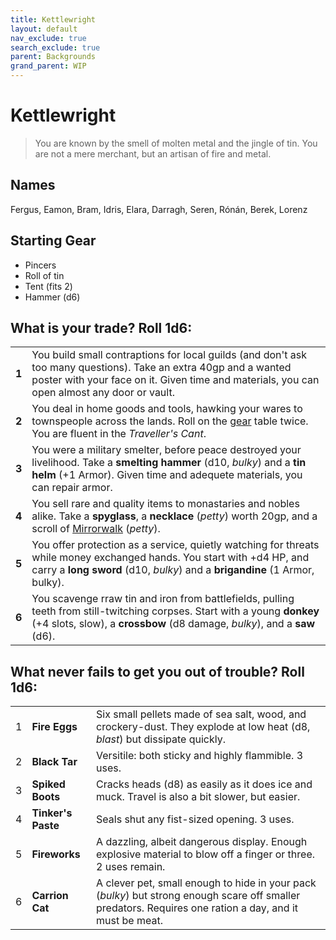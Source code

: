 ```yaml
---
title: Kettlewright
layout: default
nav_exclude: true
search_exclude: true
parent: Backgrounds
grand_parent: WIP
---
```


# Kettlewright

> You are known by the smell of molten metal and the jingle of tin. You are not a mere merchant, but an artisan of fire and metal. 

## Names

Fergus, Eamon, Bram, Idris, Elara, Darragh, Seren, Rónán, Berek, Lorenz

## Starting Gear

- Pincers
- Roll of tin
- Tent (fits 2)
- Hammer (d6)

## What is your trade? Roll 1d6:

|       |                                                                                                                                                                                                                          |
| ----- | --------------------------------- |
| **1** | You build small contraptions for local guilds (and don't ask too many questions). Take an extra 40gp and a wanted poster with your face on it. Given time and materials, you can open almost any door or vault.       |
| **2** | You deal in home goods and tools, hawking your wares to townspeople across the lands. Roll on the [gear](/wip/2e/marketplace#gear) table twice. You are fluent in the _Traveller's Cant_.                  |
| **3** | You were a military smelter, before peace destroyed your livelihood. Take a **smelting hammer** (d10, _bulky_) and a **tin helm** (+1 Armor). Given time and adequete materials, you can repair armor.                       |
| **4** | You sell rare and quality items to monastaries and nobles alike. Take a **spyglass**, a **necklace** (_petty_) worth 20gp, and a scroll of [Mirrorwalk](https://cairnrpg.com/cairn-srd/#100-spells) (_petty_). |
| **5** | You offer protection as a service, quietly watching for threats while money exchanged hands. You start with +d4 HP, and carry a **long sword** (d10, _bulky_) and a **brigandine** (1 Armor, bulky).                 |
| **6** | You scavenge rraw tin and iron from battlefields, pulling teeth from still-twitching corpses. Start with a young **donkey** (+4 slots, slow), a **crossbow** (d8 damage, _bulky_), and a **saw** (d6).                                   |

## What never fails to get you out of trouble? Roll 1d6:

|     |                    |                                                                                                                                   |
| --- | ------------------ | --------------------------------------------------------------------------------------------------------------------------------- |
| 1   | **Fire Eggs**      | Six small pellets made of sea salt, wood, and crockery-dust. They explode at low heat (d8, _blast_) but dissipate quickly.        |
| 2   | **Black Tar**      | Versitile: both sticky and highly flammible. 3 uses.          |
| 3   | **Spiked Boots**   | Cracks heads (d8) as easily as it does ice and muck. Travel is also a bit slower, but easier.                                     |
| 4   | **Tinker's Paste** | Seals shut any fist-sized opening. 3 uses.                                                                                        |
| 5   | **Fireworks**      | A dazzling, albeit dangerous display. Enough explosive material to blow off a finger or three. 2 uses remain.                |
| 6   | **Carrion Cat**   |  A clever pet, small enough to hide in your pack (_bulky_) but strong enough scare off smaller predators. Requires one ration a day, and it must be meat. |

